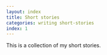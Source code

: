 ```yaml
---
layout: index
title: Short stories
categories: writing short-stories
index: 1
---
```


This is a collection of my short stories.